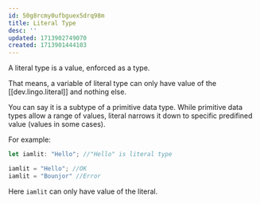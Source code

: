 ```yaml
---
id: 50g8rcmy0ufbguex5drq98m
title: Literal Type
desc: ''
updated: 1713902749070
created: 1713901444103
---
```


A literal type is a value, enforced as a type.

That means, a variable of literal type can only have value of the [[dev.lingo.literal]] and nothing else.

You can say it is a subtype of a primitive data type. While primitive data types allow a range of values, literal narrows it down to specific predifined value (values in some cases).

For example:

```ts
let iamlit: "Hello"; //"Hello" is literal type

iamlit = "Hello"; //OK
iamlit = "Bounjor" //Error
```
Here `iamlit` can only have value of the literal.